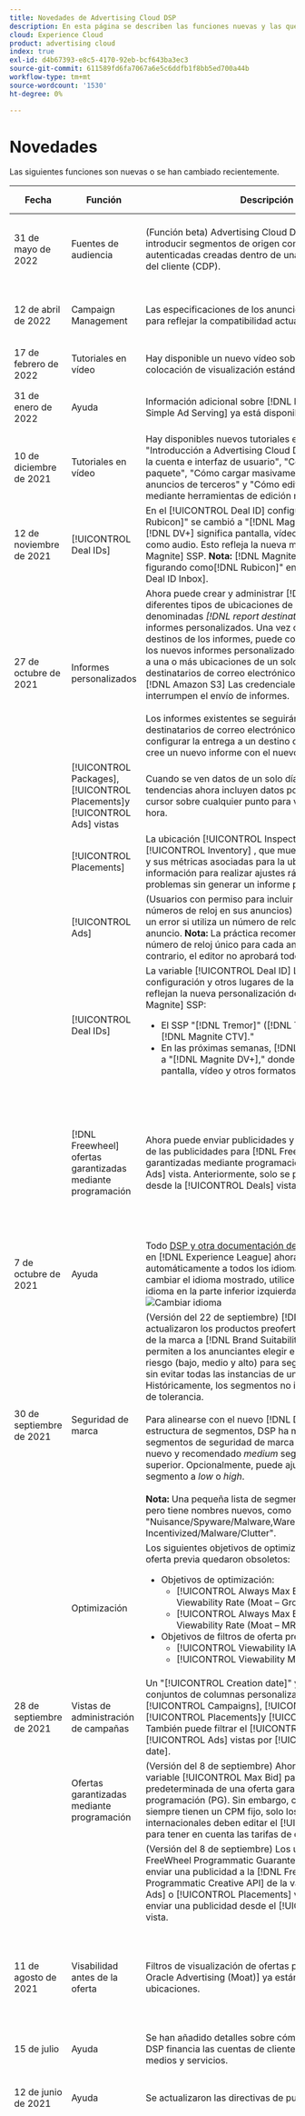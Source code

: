 ```yaml
---
title: Novedades de Advertising Cloud DSP
description: En esta página se describen las funciones nuevas y las que se han cambiado recientemente en Advertising Cloud DSP.
cloud: Experience Cloud
product: advertising cloud
index: true
exl-id: d4b67393-e8c5-4170-92eb-bcf643ba3ec3
source-git-commit: 611589fd6fa7067a6e5c6ddfb1f8bb5ed700a44b
workflow-type: tm+mt
source-wordcount: '1530'
ht-degree: 0%

---
```


# Novedades

Las siguientes funciones son nuevas o se han cambiado recientemente.

| Fecha | Función | Descripción | Para obtener más información |
| ---- | ------- | ----------- | -------------------- |
| 31 de mayo de 2022 | Fuentes de audiencia | (Función beta) Advertising Cloud DSP ahora puede introducir segmentos de origen compuestos de señales autenticadas creadas dentro de una plataforma de datos del cliente (CDP). | Consulte &quot;[Acerca de la activación de segmentos autenticados desde fuentes de audiencia](/help/dsp/audiences/sources/source-about.md).&quot; |
| 12 de abril de 2022 | Campaign Management | Las especificaciones de los anuncios se actualizaron para reflejar la compatibilidad actual. | Consulte &quot;[Especificaciones para los tipos de publicidad admitidos](/help/dsp/campaign-management/ads/ad-specs.md).&quot; |
| 17 de febrero de 2022 | Tutoriales en vídeo | Hay disponible un nuevo vídeo sobre &quot;Cómo crear una colocación de visualización estándar&quot;. | Consulte [Tutorials de Advertising Cloud](https://experienceleague.adobe.com/docs/advertising-cloud-learn/tutorials/dsp/placement-create.html). |
| 31 de enero de 2022 | Ayuda | Información adicional sobre [!DNL Deal IDs] y [!DNL Simple Ad Serving] ya está disponible. | Consulte el subcapítulo Inventario > Inventario privado. |
| 10 de diciembre de 2021 | Tutoriales en vídeo | Hay disponibles nuevos tutoriales en vídeo: &quot;Introducción a Advertising Cloud DSP&quot;, &quot;Estructura de la cuenta e interfaz de usuario&quot;, &quot;Cómo crear un paquete&quot;, &quot;Cómo cargar masivamente etiquetas de anuncios de terceros&quot; y &quot;Cómo editar colocaciones mediante herramientas de edición masiva&quot;. | Consulte &quot;[Tutorials de Advertising Cloud](https://experienceleague.adobe.com/docs/advertising-cloud-learn/tutorials/overview.html).&quot; |
| 12 de noviembre de 2021 | [!UICONTROL Deal IDs] | En el [!UICONTROL Deal ID] configuración, &quot;[!DNL Rubicon]&quot; se cambió a &quot;[!DNL Magnite DV+],&quot; donde [!DNL DV+] significa pantalla, vídeo y otros formatos, como audio. Esto refleja la nueva marca para [!DNL Magnite] SSP. **Nota:** [!DNL Magnite DV+] sigue figurando como[!DNL Rubicon]&quot; en el [!UICONTROL Deal ID Inbox]. | Consulte &quot;[Socios de SSP](/help/dsp/inventory/ssp-partners.md).&quot; |
| 27 de octubre de 2021 | Informes personalizados | Ahora puede crear y administrar [!DNL Amazon S3] y diferentes tipos de ubicaciones de envío por FTP, denominadas *[!DNL report destinations]*, para sus informes personalizados. Una vez configurados los destinos de los informes, puede configurar cada uno de los nuevos informes personalizados para que se envíen a una o más ubicaciones de un solo tipo de destino o a destinatarios de correo electrónico. Actualizaciones de [!DNL Amazon S3] Las credenciales de y FTP no interrumpen el envío de informes.<br><br>Los informes existentes se seguirán enviando a los destinatarios de correo electrónico especificados. Para configurar la entrega a un destino de informe diferente, cree un nuevo informe con el nuevo destino. | Consulte &quot;[Acerca de [!UICONTROL Report Destinations]](/help/dsp/reports/report-destinations/report-destination-about.md),&quot;[Cree un [!UICONTROL Report Destination]](/help/dsp/reports/report-destinations/report-destination-create.md),&quot;[[!UICONTROL Report Destination] Configuración](/help/dsp/reports/report-destinations/report-destination-settings.md),&quot; y &quot;[Configuración de informes personalizados](/help/dsp/reports/report-settings.md).&quot; |
|  | [!UICONTROL Packages], [!UICONTROL Placements]y [!UICONTROL Ads] vistas | Cuando se ven datos de un solo día, los gráficos de tendencias ahora incluyen datos por hora. Mantenga el cursor sobre cualquier punto para ver los datos de esa hora. | Consulte &quot;[Informes de campaña única](/help/dsp/campaign-management/reports/campaign-reports-about.md#single-campaign-reporting).&quot; |
|  | [!UICONTROL Placements] | La ubicación [!UICONTROL Inspector] ahora incluye un [!UICONTROL Inventory] , que muestra todas las ofertas y sus métricas asociadas para la ubicación. Utilice la información para realizar ajustes rápidos o solucionar problemas sin generar un informe personalizado. | Consulte &quot;[Colocación [!UICONTROL Inspector]](/help/dsp/campaign-management/reports/campaign-reports-about.md#placement-inspector).&quot; |
|  | [!UICONTROL Ads] | (Usuarios con permiso para incluir [!DNL Clearcast] números de reloj en sus anuncios) DSP ya no muestra un error si utiliza un número de reloj adjunto a otro anuncio. **Nota:**  La práctica recomendada es utilizar un número de reloj único para cada anuncio de vídeo. De lo contrario, el editor no aprobará todos los anuncios. | — |
|  | [!UICONTROL Deal IDs] | La variable [!UICONTROL Deal ID] Los ajustes de configuración y otros lugares de la interfaz de usuario reflejan la nueva personalización de marca para [!DNL Magnite] SSP:<br><ul><li>El SSP &quot;[!DNL Tremor]&quot; ([!DNL Telaria]) es ahora &quot;[!DNL Magnite CTV].&quot;</li><li>En las próximas semanas, [!DNL Rubicon]&quot; cambiará a &quot;[!DNL Magnite DV+],&quot; donde [!DNL DV+] significa pantalla, vídeo y otros formatos, como audio.</li></ul> | Consulte &quot;[Socios de SSP](/help/dsp/inventory/ssp-partners.md).&quot; |
|  | [!DNL Freewheel] ofertas garantizadas mediante programación | Ahora puede enviar publicidades y comprobar el estado de las publicidades para [!DNL Freewheel] ofertas garantizadas mediante programación de [!UICONTROL Ads] vista. Anteriormente, solo se podían hacer ambas desde la [!UICONTROL Deals] vista. | Consulte &quot;[Enviar una publicidad para un acuerdo garantizado programático a [!DNL Freewheel]](/help/dsp/inventory/freewheel-submit.md)" and "[Check the Status of Ads for [!DNL Freewheel] Ofertas garantizadas mediante programación](/help/dsp/inventory/freewheel-check-status.md).&quot; |
| 7 de octubre de 2021 | Ayuda | Todo [DSP y otra documentación de Advertising Cloud](https://experienceleague.adobe.com/docs/advertising-cloud.html) en [!DNL Experience League] ahora se traduce automáticamente a todos los idiomas disponibles. Para cambiar el idioma mostrado, utilice el menú Cambiar idioma en la parte inferior izquierda de cualquier página.<br>![Cambiar idioma](/help/dsp/assets/change-language.png) |
| 30 de septiembre de 2021 | Seguridad de marca | (Versión del 22 de septiembre) [!DNL DoubleVerify] se actualizaron los productos preofertados de seguridad de la marca a [!DNL Brand Suitability Tiers], que permiten a los anunciantes elegir entre tres niveles de riesgo (bajo, medio y alto) para segmentos específicos sin evitar todas las instancias de un tema determinado. Históricamente, los segmentos no incluían ningún nivel de tolerancia.<br><br>Para alinearse con el nuevo [!DNL DoubleVerify] estructura de segmentos, DSP ha migrado los segmentos de seguridad de marca existentes a su nuevo y recomendado *medium* segmento de nivel superior. Opcionalmente, puede ajustar el nivel de segmento a *low* o *high*.<br><br>**Nota:** Una pequeña lista de segmentos no tiene niveles, pero tiene nombres nuevos, como &quot;Nuisance/Spyware/Malware,Warez&quot; > Incentivized/Malware/Clutter&quot;. | — |
|  | Optimización | Los siguientes objetivos de optimización y filtros de oferta previa quedaron obsoletos:<ul><li>Objetivos de optimización:<ul><li>[!UICONTROL Always Max Bid & Highest Viewability Rate (Moat – GroupM)]</li><li>[!UICONTROL Always Max Bid & Highest Viewability Rate (Moat – MRC)]</li></ul><li>Objetivos de filtros de oferta previa:<ul><li>[!UICONTROL Viewability IAS]</li><li>[!UICONTROL Viewability Moat]</li></ul></ul> | Consulte &quot;[Objetivos de optimización y cómo utilizarlos](/help/dsp/optimization/optimization-goals.md)&quot; y &quot;[Filtros de oferta previa de nivel de ubicación y cómo utilizarlos](/help/dsp/optimization/optimization-pre-bid-filters.md).&quot; |
| 28 de septiembre de 2021 | Vistas de administración de campañas | Un &quot;[!UICONTROL Creation date]&quot; ya está disponible en conjuntos de columnas personalizados para la variable [!UICONTROL Campaigns], [!UICONTROL Packages], [!UICONTROL Placements]y [!UICONTROL Ads] vistas. También puede filtrar el [!UICONTROL Placements] y [!UICONTROL Ads] vistas por [!UICONTROL Creation date]. | Consulte &quot;[Crear una vista de columna personalizada](/help/dsp/campaign-management/reports/column-view-create.md)&quot; y &quot;[Filtrar datos de campaña](/help/dsp/campaign-management/reports/campaign-data-filter.md).&quot; |
|  | Ofertas garantizadas mediante programación | (Versión del 8 de septiembre) Ahora puede editar la variable [!UICONTROL Max Bid] para la colocación predeterminada de una oferta garantizada mediante programación (PG). Sin embargo, como las ofertas PG siempre tienen un CPM fijo, solo los clientes internacionales deben editar el [!UICONTROL Max Bid] para tener en cuenta las tarifas de cambio de moneda. | — |
|  |  | (Versión del 8 de septiembre) Los usuarios con el[!DNL FreeWheel Programmatic Guaranteed]&quot; ahora puede enviar una publicidad a la [!DNL FreeWheel Programmatic Creative API] de la variable [!UICONTROL Ads] o [!UICONTROL Placements] vista. Aún puede enviar una publicidad desde el [!UICONTROL Deals] vista. | —<!-- Add link to page on submitting ads to Freewheel once it's edited. --> |
| 11 de agosto de 2021 | Visabilidad antes de la oferta | Filtros de visualización de ofertas previas desde [!DNL Oracle Advertising (Moat)] ya están disponibles para las ubicaciones. | Ver más acerca de [integraciones de terceros para la visualización previa a la oferta](/help/dsp/introduction/features/brand-safety-media-quality.md#pre-bid-viewability) y &quot;[Filtros de oferta previa de nivel de ubicación y cómo utilizarlos](/help/dsp/optimization/optimization-pre-bid-filters.md).&quot; |
| 15 de julio | Ayuda | Se han añadido detalles sobre cómo Advertising Cloud DSP financia las cuentas de cliente para la compra de medios y servicios. | Consulte &quot;[Financiación de cuentas](/help/dsp/introduction/billing/account-funding.md).&quot; |
| 12 de junio de 2021 | Ayuda | Se actualizaron las directivas de publicidad. | Consulte &quot;[Política de requisitos de publicidad de Adobe Advertising Cloud](/help/policies/ad-requirements-policy.md).&quot; |
| 7/junio de 2021 | Ayuda | Hay instrucciones disponibles para ejecutar anuncios utilizando ofertas garantizadas mediante programación con editores en [!DNL FreeWheel]. | Consulte &quot;[Información general sobre la configuración de ofertas garantizadas mediante programación en [!DNL FreeWheel]](/help/dsp/inventory/freewheel-overview.md)," "[Submit an Ad for a Programmatic Guaranteed Deal to [!DNL FreeWheel]](/help/dsp/inventory/freewheel-submit.md)," "[Check the Status of Ads for [!DNL Freewheel] Ofertas garantizadas mediante programación](/help/dsp/inventory/freewheel-check-status.md),&quot; y &quot;[Códigos de error para [!DNL FreeWheel] Envíos de publicidad](/help/dsp/inventory/freewheel-error-codes.md).&quot; |
| 27 de mayo de 2021 | Ayuda | Hay directrices disponibles para segmentos de audiencia relacionados con el estado aceptables y tácticas que se pueden usar como alternativas para segmentar segmentos de audiencia relacionados con el estado. | Consulte &quot;[Directrices de segmentos de mantenimiento aceptables](/help/policies/health-segment-guidelines.md).&quot; |
| 26 de mayo de 2021 | Ayuda | El capítulo &quot;Integraciones con Adobe Experience Cloud&quot; es ahora una guía independiente, disponible en la sección [Página de inicio de la documentación de Advertising Cloud](https://experienceleague.adobe.com/docs/advertising-cloud.html). La nueva guía incluye un nuevo subcapítulo sobre &quot;Trabajo en [!DNL Analytics Marketing Channels].&quot;<br>La tabla de contenido de esta guía de DSP incluye un enlace a la nueva guía. | Consulte &quot;[Integraciones con Adobe Experience Cloud](/help/integrations/home.md).&quot; |
| 24 de mayo de 2021 | Ayuda | En el capítulo &quot;Campaign Management&quot;, hay disponibles nuevos temas sobre cómo revisar y editar la configuración de colocación de claves para una campaña mediante hojas de cálculo de control de calidad de Excel. | Consulte &quot;[Acerca de la corrección de la configuración de colocación de una campaña utilizando hojas de cálculo](/help/dsp/campaign-management/qa/qa-about.md), &quot;[Descargar la configuración de colocación de una campaña](/help/dsp/campaign-management/qa/qa-sheet-download.md),&quot;[Cargar la configuración de colocación de una campaña](/help/dsp/campaign-management/qa/qa-sheet-upload.md)y &quot;[Columnas de hojas de cálculo descargadas o cargadas](/help/dsp/campaign-management/qa/qa-sheet-columns.md). |
| 5 de mayo de 2021 | Configuración de paquetes | Hay disponible una nueva opción de estrategia de relleno de ritmo, &quot;Ligeramente por delante&quot;, que es la predeterminada para los nuevos paquetes. Esta estrategia acelera el envío para que se complete en un 55-65% a mitad de la duración del vuelo. | Consulte &quot;[Configuración de paquetes](/help/dsp/campaign-management/packages/package-settings.md).&quot; |
| 17 de marzo de 2021 | Ayuda | El capítulo &quot;Campaign Management&quot; se ha ampliado para incluir muchos más procedimientos y referencias. | En la tabla de contenido, abra el capítulo y las subsecciones &quot;Campaign Management&quot;. |
| 10 de marzo de 2021 | Inventario | Ya no se puede crear [!UICONTROL Smart Ad Serving] ofertas con etiquetas VAST. En su lugar, pregunte a su editor si puede ejecutar su oferta privada a través de un ID de acuerdo. Puede importar los ID de la oferta directamente desde el editor utilizando la variable [!UICONTROL Deal ID inbox] o introduzca los detalles de la operación manualmente.<br><br>Sus ofertas de servicio de publicidad inteligente aún están disponibles, pero se cerrarán este año. | Consulte &quot;[Acerca de [!UICONTROL Deal ID inbox]](/help/dsp/inventory/deal-id-inbox-about.md)&quot; y &quot;[Crear manualmente [!UICONTROL Deal ID] Detalles](/help/dsp/inventory/deal-id-create.md)&quot; |
| 25 de febrero de 2021 | Ayuda | Documentación acerca de [!DNL Analytics for Advertising Cloud], que integra Adobe Analytics y Adobe Advertising Cloud, está disponible. | Para obtener una descripción general de la integración, consulte &quot;[Información general sobre [!DNL Analytics for Advertising Cloud]](/help/integrations/analytics/overview.md).&quot; Para obtener la documentación completa, consulte el capítulo sobre &quot;Integraciones con Adobe Experience Cloud&quot; > &quot;[!DNL Analytics for Advertising Cloud].&quot; |
| 28 de octubre de 2020 | Nueva ayuda | La ayuda anterior se ha sustituido por páginas actualizadas, que están disponibles en el vínculo Ayuda de la sección [!DNL DSP] menú principal y también están disponibles en todo momento desde [https://experienceleague.adobe.com/docs/advertising-cloud/dsp/home.html](https://experienceleague.adobe.com/docs/advertising-cloud/dsp/home.html). | — |
|  | Campañas | El anterior [!UICONTROL Campaigns Beta] las vistas son ahora la opción predeterminada [!UICONTROL Campaigns] vistas, para obtener perspectivas más rápidas, flujos de trabajo simplificados y vistas personalizadas.<br><br>El nuevo [!UICONTROL Campaigns] las vistas incluyen:<ul><li>Nueva navegación. Puede ver una lista de todas las campañas de la cuenta. Dentro de una campaña, puede filtrar los datos en función de la entidad de la campaña: [!UICONTROL Packages], [!UICONTROL Placements]y [!UICONTROL Ads].<br><br>![Pestañas de entidad de Campaign](/help/dsp/assets/campaign-subtabs.png)</li><li>Visualizaciones de datos que le permiten comparar hasta tres métricas.<br><br>![gráficos de tendencias independientes para tres métricas](/help/dsp/assets/trend-chart-separate.png)</li><li>La capacidad de crear y administrar vistas de columna personalizadas, con [!UICONTROL Pacing] y [!UICONTROL Performance] vistas.<br><br>![selector de vista de columna](/help/dsp/assets/column-view-selector.png)</li><li>Búsqueda y filtrado actualizados.</li></ul><br>El legado [!UICONTROL Campaigns Classic] las vistas siguen estando disponibles en el menú de perfil de la esquina superior derecha. Para abrir el [!UICONTROL Campaigns Classic] vistas, haga clic en **[!UICONTROL Switch to Campaigns Classic]**.<br><br>![vínculo a [!UICONTROL Campaigns Classic]](/help/dsp/assets/switch-campaigns-classic.png)<br><br>Para volver a [!UICONTROL Campaigns] Inicio, haga clic en **[!UICONTROL Exit Classic]**. | Consulte &quot;[Acerca de los informes en la plataforma](/help/dsp/campaign-management/reports/campaign-reports-about.md).&quot;<br><br>Consulte también &quot;[Acerca de las vistas de datos de campaña](/help/dsp/campaign-management/reports/campaign-data-views-about.md).&quot; |
|  | Ubicaciones | Se ha eliminado la opción de incluir reglas de oferta manuales para que DSP optimización pueda realizar el trabajo por usted. Todas las ofertas máximas basadas en actualización ahora se optimizan automáticamente. | — |
|  |  | Para mejorar el rendimiento general, ya no puede basar la parrilla de programación en la zona horaria del visor. En su lugar, toda la parrilla de programación se basa ahora en la zona horaria de la campaña. &#x200B; | Consulte &quot;[Configuración de colocación](/help/dsp/campaign-management/placements/placement-settings.md).&quot; |
| 15 de octubre de 2020 | Inventario privado | Ahora todos los usuarios pueden configurar y editar los detalles del ID de la oferta mediante un nuevo formulario de ID de oferta, que es una versión simplificada del heredado [!UICONTROL Smart Ad Serving] formulario. Para configurar los detalles del nuevo ID de acuerdo, vaya a [!UICONTROL Inventory] > [!UICONTROL Deals], haga clic en [!UICONTROL Create]y, a continuación, haga clic en [!UICONTROL Deal ID Beta]. | Consulte &quot;[Crear manualmente detalles de ID de acuerdo](/help/dsp/inventory/deal-id-create.md)&quot; y &quot;[Configuración manual del ID de trato](/help/dsp/inventory/deal-id-settings.md).&quot; |
|  | Previsión de ubicación | Para las ubicaciones con un ritmo de nivel de ubicación, la variable [!UICONTROL Forecast] de la configuración de ubicación incluye una [!UICONTROL Estimated Maximums] , que indica cuánta mayor capacidad está disponible con la configuración de segmentación actual. | — |
| 2 de septiembre de 2020 | Informes | Cualquier organización con varias cuentas de DSP puede, opcionalmente, habilitar los datos entre cuentas en los informes personalizados según las necesidades de la organización. | Consulte la sección &quot;Informes entre cuentas&quot; en &quot;[Acerca de los informes personalizados](/help/dsp/reports/report-about.md#cross-account-reporting).&quot; |

{style=&quot;table-layout:auto&quot;}
